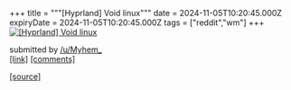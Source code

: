 +++
title = """[Hyprland] Void linux"""
date = 2024-11-05T10:20:45.000Z
expiryDate = 2024-11-05T10:20:45.000Z
tags = ["reddit","wm"]
+++
[![[Hyprland] Void linux](https://external-preview.redd.it/PT8ffWJoVnEC8wazQArluTV_mUt_0xqt8GJeswLU9Rg.jpg?width=320&crop=smart&auto=webp&s=2c06c80219eb15c6ea7506e05b8387cc5401c08b "[Hyprland] Void linux")](https://www.reddit.com/r/unixporn/comments/1gk3jwj/hyprland_void_linux/)

submitted by [/u/Myhem\_](https://www.reddit.com/user/Myhem_)  
[\[link\]](https://youtu.be/VP8oyN3Rkbs) [\[comments\]](https://www.reddit.com/r/unixporn/comments/1gk3jwj/hyprland_void_linux/)

[[source]](https://www.reddit.com/r/unixporn/comments/1gk3jwj/hyprland_void_linux/)
